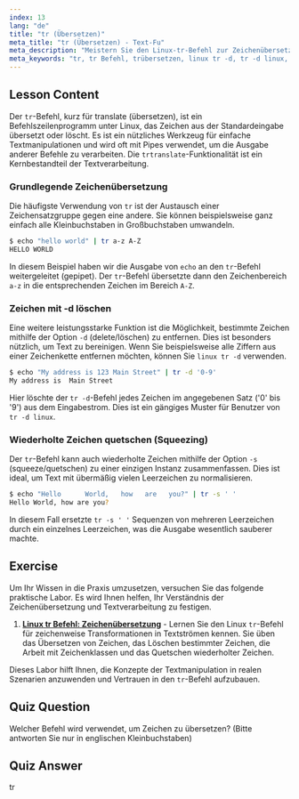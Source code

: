 ```yaml
---
index: 13
lang: "de"
title: "tr (Übersetzen)"
meta_title: "tr (Übersetzen) - Text-Fu"
meta_description: "Meistern Sie den Linux-tr-Befehl zur Zeichenübersetzung und -löschung. Diese Anleitung behandelt, wie man Zeichen mit tr übersetzt, Optionen wie linux tr -d zum Entfernen von Zeichen verwendet und bietet praktische Beispiele für die Textmanipulation."
meta_keywords: "tr, tr Befehl, trübersetzen, linux tr -d, tr -d linux, Zeichen übersetzen, Zeichen löschen, Textverarbeitung, Linux Befehl"
---
```


## Lesson Content

Der `tr`-Befehl, kurz für translate (übersetzen), ist ein Befehlszeilenprogramm unter Linux, das Zeichen aus der Standardeingabe übersetzt oder löscht. Es ist ein nützliches Werkzeug für einfache Textmanipulationen und wird oft mit Pipes verwendet, um die Ausgabe anderer Befehle zu verarbeiten. Die `trtranslate`-Funktionalität ist ein Kernbestandteil der Textverarbeitung.

### Grundlegende Zeichenübersetzung

Die häufigste Verwendung von `tr` ist der Austausch einer Zeichensatzgruppe gegen eine andere. Sie können beispielsweise ganz einfach alle Kleinbuchstaben in Großbuchstaben umwandeln.

```bash
$ echo "hello world" | tr a-z A-Z
HELLO WORLD
```

In diesem Beispiel haben wir die Ausgabe von `echo` an den `tr`-Befehl weitergeleitet (gepipet). Der `tr`-Befehl übersetzte dann den Zeichenbereich `a-z` in die entsprechenden Zeichen im Bereich `A-Z`.

### Zeichen mit -d löschen

Eine weitere leistungsstarke Funktion ist die Möglichkeit, bestimmte Zeichen mithilfe der Option `-d` (delete/löschen) zu entfernen. Dies ist besonders nützlich, um Text zu bereinigen. Wenn Sie beispielsweise alle Ziffern aus einer Zeichenkette entfernen möchten, können Sie `linux tr -d` verwenden.

```bash
$ echo "My address is 123 Main Street" | tr -d '0-9'
My address is  Main Street
```

Hier löschte der `tr -d`-Befehl jedes Zeichen im angegebenen Satz ('0' bis '9') aus dem Eingabestrom. Dies ist ein gängiges Muster für Benutzer von `tr -d linux`.

### Wiederholte Zeichen quetschen (Squeezing)

Der `tr`-Befehl kann auch wiederholte Zeichen mithilfe der Option `-s` (squeeze/quetschen) zu einer einzigen Instanz zusammenfassen. Dies ist ideal, um Text mit übermäßig vielen Leerzeichen zu normalisieren.

```bash
$ echo "Hello      World,   how   are   you?" | tr -s ' '
Hello World, how are you?
```

In diesem Fall ersetzte `tr -s ' '` Sequenzen von mehreren Leerzeichen durch ein einzelnes Leerzeichen, was die Ausgabe wesentlich sauberer machte.

## Exercise

Um Ihr Wissen in die Praxis umzusetzen, versuchen Sie das folgende praktische Labor. Es wird Ihnen helfen, Ihr Verständnis der Zeichenübersetzung und Textverarbeitung zu festigen.

1.  **[Linux tr Befehl: Zeichenübersetzung](https://labex.io/de/labs/linux-linux-tr-command-character-translating-219198)** - Lernen Sie den Linux `tr`-Befehl für zeichenweise Transformationen in Textströmen kennen. Sie üben das Übersetzen von Zeichen, das Löschen bestimmter Zeichen, die Arbeit mit Zeichenklassen und das Quetschen wiederholter Zeichen.

Dieses Labor hilft Ihnen, die Konzepte der Textmanipulation in realen Szenarien anzuwenden und Vertrauen in den `tr`-Befehl aufzubauen.

## Quiz Question

Welcher Befehl wird verwendet, um Zeichen zu übersetzen? (Bitte antworten Sie nur in englischen Kleinbuchstaben)

## Quiz Answer

tr
